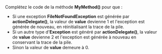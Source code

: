 Complétez le code de la méthode **MyMethod()** pour que :
- Si une exception **FileNotFoundException** est générée par **actionDelegate()**, la valeur de **value** devienne 1 et l'exception est générée de nouveau, en réinitialisant la trace de la pile.
- Si un autre type d'**Exception** est généré par **actionDelegate()**, la valeur de **value** devienne 2 et l'exception est générée à nouveau en conservant la trace de la pile.
- Sinon la valeur de **value** demeure à 0.
